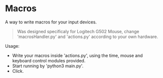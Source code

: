 # Macros
A way to write macros for your input devices.

> Was designed specificaly for Logitech G502 Mouse, change 'macrosHandler.py' and 'actions.py' according to your own hardware.

Usage:
- Write your macros inside 'actions.py', using the time, mouse and keyboard control modules provided.
- Start running by 'python3 main.py'.
- Click.
